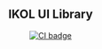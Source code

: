 <h2 align="center">IKOL UI Library</h2>

<p align="center">
  <a href="https://github.com/filiprak/ikol-ui/actions?query=workflow%3ACI">
    <img src="https://github.com/filiprak/ikol-ui/workflows/CI/badge.svg?branch=main&event=push" alt="CI badge">
  </a>
</p>
